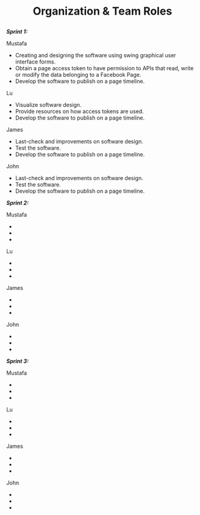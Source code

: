 # **<p align="center"> Organization & Team Roles**


**_Sprint 1:_**

Mustafa

- Creating and designing the software using swing graphical user interface forms.
- Obtain a page access token to have permission to APIs that read, write or modify the data belonging to a Facebook Page.
- Develop the software to publish on a page timeline. 

Lu

- Visualize software design.
- Provide resources on how access tokens are used.
- Develop the software to publish on a page timeline. 

James

- Last-check and improvements on software design. 
- Test the software.
- Develop the software to publish on a page timeline. 

John

- Last-check and improvements on software design.
- Test the software.
- Develop the software to publish on a page timeline. 

**_Sprint 2:_**

Mustafa

- 

- 

- 


Lu

- 

- 

- 


James

- 

- 

- 


John

- 

- 

- 


**_Sprint 3:_**

Mustafa

- 

- 

- 


Lu

- 

- 

- 


James

- 

- 

- 


John

- 

- 

- 
